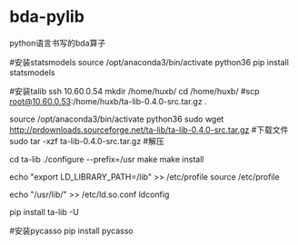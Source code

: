 # bda-pylib

python语言书写的bda算子


#安装statsmodels
source /opt/anaconda3/bin/activate python36
pip install statsmodels


#安装talib
ssh 10.60.0.54
mkdir /home/huxb/
cd /home/huxb/
#scp root@10.60.0.53:/home/huxb/ta-lib-0.4.0-src.tar.gz .

source /opt/anaconda3/bin/activate python36
sudo wget http://prdownloads.sourceforge.net/ta-lib/ta-lib-0.4.0-src.tar.gz  #下载文件
sudo tar -xzf ta-lib-0.4.0-src.tar.gz  #解压

cd ta-lib
./configure --prefix=/usr
make
make install

echo "export LD_LIBRARY_PATH=/lib" >> /etc/profile
source /etc/profile

echo "/usr/lib/" >> /etc/ld.so.conf
ldconfig

pip install ta-lib -U 

#安装pycasso
pip install pycasso
